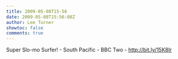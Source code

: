 ```yaml
---
title: 2009-05-08T15-56
date: 2009-05-08T15:56:08Z
author: Lee Turner
showtoc: false
comments: true
---
```


Super Slo-mo Surfer! - South Pacific - BBC Two - http://bit.ly/15K8Ir

